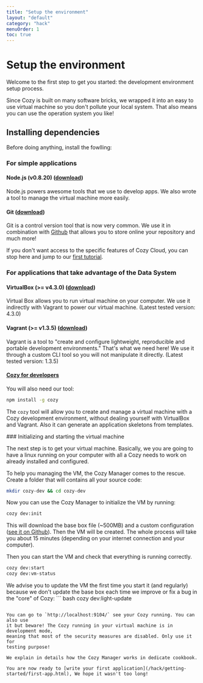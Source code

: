 ```yaml
---
title: "Setup the environment"
layout: "default"
category: "hack"
menuOrder: 1
toc: true
---
```


# Setup the environment

Welcome to the first step to get you started: the development environment setup
process.

Since Cozy is built on many software bricks, we wrapped it into an easy to use
virtual machine so you don't pollute your local system. That also means you can
use the operation system you like!


## Installing dependencies

Before doing anything, install the fowlling:

### For simple applications

#### Node.js (v0.8.20) ([download](http://blog.nodejs.org/2013/02/15/node-v0-8-20-stable/))
Node.js powers awesome tools that we use to develop apps. We also wrote a tool
to manage the virtual machine more easily.

#### Git ([download](http://git-scm.com/book/en/Getting-Started-Installing-Git))

Git is a control version tool that is now very common. We use it in combination
with [Github](https://github.com) that allows you to store online your
repository and much more!

If you don't want access to the specific features of Cozy Cloud, you can stop
here and jump to our [first tutorial](hack/getting-started/first-app.html).

### For applications that take advantage of the Data System

#### VirtualBox (>= v4.3.0) (<a href="https://www.virtualbox.org/wiki/Downloads" target="_blank">download</a>)
Virtual Box allows you to run virtual machine on your computer. We use it
indirectly with Vagrant to power our virtual machine.
(Latest tested version: 4.3.0)

#### Vagrant (>= v1.3.5) (<a href="http://downloads.vagrantup.com/" target="_blank">download</a>)
Vagrant is a tool to "create and configure lightweight, reproducible and
portable development environments." That's what we need here! We use it through
a custom CLI tool so you will not manipulate it directly.
(Latest tested version: 1.3.5)

#### [Cozy for developers](https://github.com/mycozycloud/cozy-manager)

You will also need our tool:

``` bash
npm install -g cozy
```
The `cozy` tool will allow you to create and manage a virtual machine with a Cozy development environment, without dealing yourself with VirtualBox and Vagrant. Also it can generate an application skeletons from templates.


### Initializing and starting the virtual machine

The next step is to get your virtual machine. Basically, we you are going to
have a linux running on your computer with all a Cozy needs to work on already
installed and configured.

To help you managing the VM, the Cozy Manager comes to the rescue.
Create a folder that will contains all your source code:
``` bash
mkdir cozy-dev && cd cozy-dev
```

Now you can use the Cozy Manager to initialize the VM by running:
``` bash
cozy dev:init
```
This will download the base box file (~500MB) and a custom configuration ([see
it on
Github](https://github.com/mycozycloud/cozy-setup/blob/master/dev/Vagrantfile)).
Then the VM will be created. The whole process will take you about 15 minutes
(depending on your internet connection and your computer).

Then you can start the VM and check that everything is running correctly.
``` bash
cozy dev:start
cozy dev:vm-status
```

We advise you to update the VM the first time you start it (and regularly)
because we don't update the base box each time we improve or fix a bug in the
"core" of Cozy: ``` bash
cozy dev:light-update
```

You can go to `http://localhost:9104/` see your Cozy running. You can also use
it but beware! The Cozy running in your virtual machine is in development mode,
meaning that most of the security measures are disabled. Only use it for
testing purpose!

We explain in details how the Cozy Manager works in dedicate cookbook.

You are now ready to [write your first application](/hack/getting-started/first-app.html), We hope it wasn't too long!
